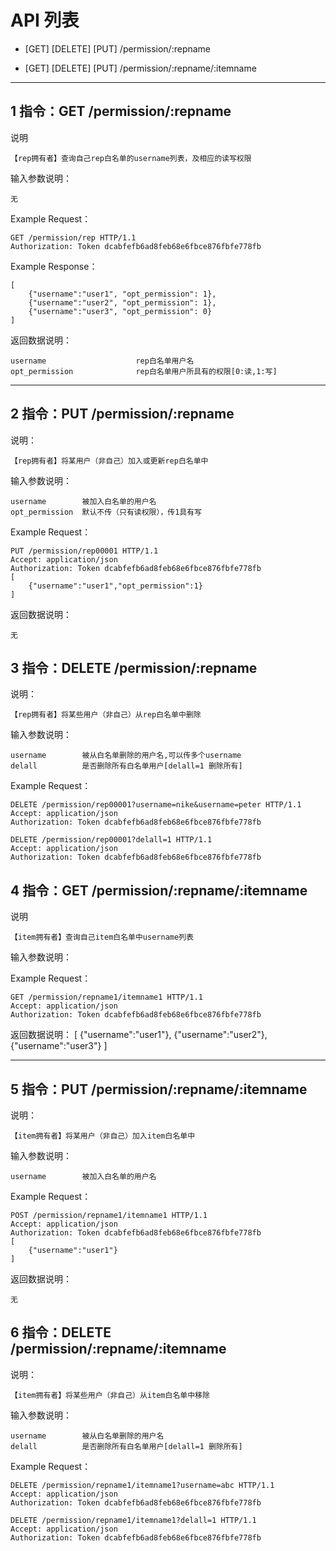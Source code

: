 # API 列表
	
	
- [GET] [DELETE] [PUT] /permission/:repname

- [GET] [DELETE] [PUT] /permission/:repname/:itemname

	
----------

##  1 指令：GET /permission/:repname

说明

	【rep拥有者】查询自己rep白名单的username列表，及相应的读写权限

输入参数说明：
	
	无

Example Request：

	GET /permission/rep HTTP/1.1 
	Authorization: Token dcabfefb6ad8feb68e6fbce876fbfe778fb

Example Response：
	
	[
		{"username":"user1", "opt_permission": 1},
		{"username":"user2", "opt_permission": 1},
		{"username":"user3", "opt_permission": 0}
	]

返回数据说明：

	username					rep白名单用户名
	opt_permission				rep白名单用户所具有的权限[0:读,1:写]

----------

## 2 指令：PUT /permission/:repname
	
说明：
	
	【rep拥有者】将某用户（非自己）加入或更新rep白名单中

输入参数说明：

	username 		被加入白名单的用户名
	opt_permission	默认不传（只有读权限），传1具有写
	
Example Request：

	PUT /permission/rep00001 HTTP/1.1 
	Accept: application/json
	Authorization: Token dcabfefb6ad8feb68e6fbce876fbfe778fb
	[
		{"username":"user1","opt_permission":1}
	]

返回数据说明：
	
	无
		
## 3 指令：DELETE /permission/:repname
	
说明：
	
	【rep拥有者】将某些用户（非自己）从rep白名单中删除

输入参数说明：

	username 		被从白名单删除的用户名,可以传多个username
	delall          是否删除所有白名单用户[delall=1 删除所有]
   
Example Request：

	DELETE /permission/rep00001?username=nike&username=peter HTTP/1.1 
	Accept: application/json
	Authorization: Token dcabfefb6ad8feb68e6fbce876fbfe778fb
	
	DELETE /permission/rep00001?delall=1 HTTP/1.1 
    Accept: application/json
    Authorization: Token dcabfefb6ad8feb68e6fbce876fbfe778fb
	
## 4 指令：GET /permission/:repname/:itemname

说明

	【item拥有者】查询自己item白名单中username列表

输入参数说明：
	

Example Request：

	GET /permission/repname1/itemname1 HTTP/1.1 
	Accept: application/json
	Authorization: Token dcabfefb6ad8feb68e6fbce876fbfe778fb
    

返回数据说明：
	[
		{"username":"user1"},
		{"username":"user2"},
		{"username":"user3"}
	]
	
----------

## 5 指令：PUT /permission/:repname/:itemname
	
说明：
	
	【item拥有者】将某用户（非自己）加入item白名单中

输入参数说明：

	username 		被加入白名单的用户名
	
Example Request：

	POST /permission/repname1/itemname1 HTTP/1.1 
	Accept: application/json
	Authorization: Token dcabfefb6ad8feb68e6fbce876fbfe778fb
	[
	    {"username":"user1"}
	]

返回数据说明：
	
	无

## 6 指令：DELETE /permission/:repname/:itemname
	
说明：
	
	【item拥有者】将某些用户（非自己）从item白名单中移除

输入参数说明：

	username 		被从白名单删除的用户名
	delall          是否删除所有白名单用户[delall=1 删除所有]
   
Example Request：

	DELETE /permission/repname1/itemname1?username=abc HTTP/1.1 
	Accept: application/json
	Authorization: Token dcabfefb6ad8feb68e6fbce876fbfe778fb
    
    DELETE /permission/repname1/itemname1?delall=1 HTTP/1.1 
    Accept: application/json
    Authorization: Token dcabfefb6ad8feb68e6fbce876fbfe778fb